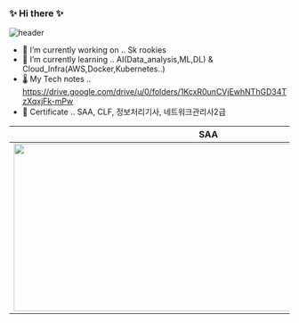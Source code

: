 ### ✨ Hi there ✨


![header](https://capsule-render.vercel.app/api?type=slice&color=gradient&height=100&section=header&text=Hi!%20I'm%20TaeHyuk&animation=fadeIn&fontColor=363636&stroke=00FF00&fontSize=100)



- 🔭 I’m currently working on .. Sk rookies
- 🌱 I’m currently learning .. AI(Data_analysis,ML,DL) & Cloud_Infra(AWS,Docker,Kubernetes..)
- 🌡 My Tech notes .. https://drive.google.com/drive/u/0/folders/1KcxR0unCVjEwhNThGD34TzXqxjFk-mPw
- 🐸 Certificate .. SAA, CLF, 정보처리기사, 네트워크관리사2급

|SAA|CLF|
|:-:|:-:|
|<img src="https://user-images.githubusercontent.com/67897827/228883109-48cba82d-f3d1-4d13-a81e-b0d2471bb4fb.PNG" width="700" height="300"/>|<img src="https://user-images.githubusercontent.com/67897827/228883114-1ddf24e5-ac23-4d47-90ce-3bed82ca2fd0.PNG" width="700" height="300"/>| 
